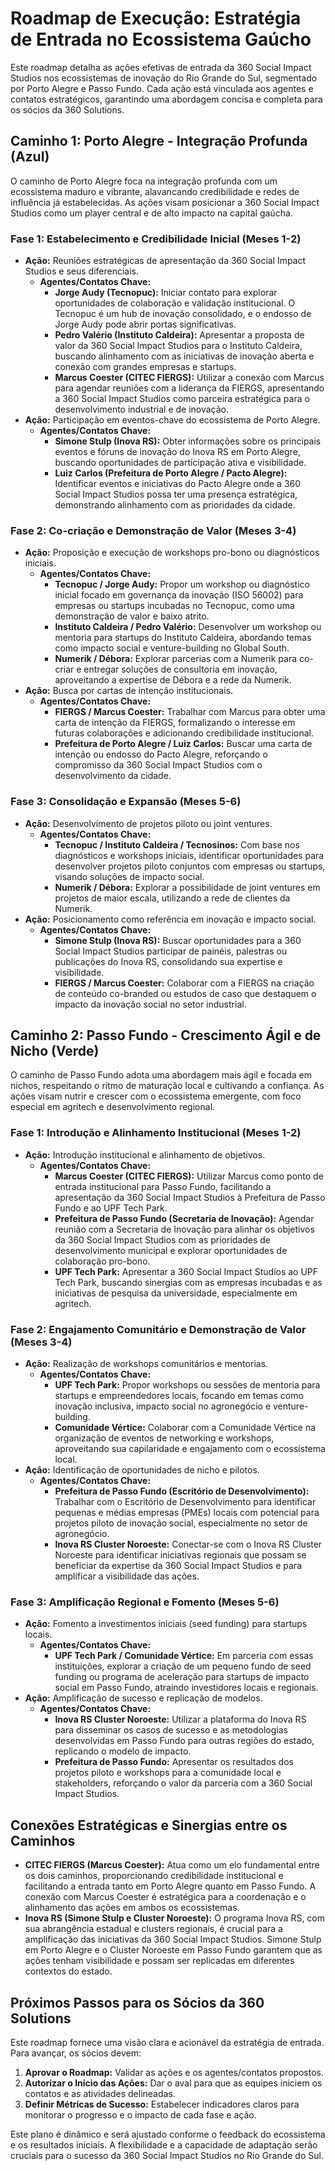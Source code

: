# Roadmap de Execução: Estratégia de Entrada no Ecossistema Gaúcho

Este roadmap detalha as ações efetivas de entrada da 360 Social Impact Studios nos ecossistemas de inovação do Rio Grande do Sul, segmentado por Porto Alegre e Passo Fundo. Cada ação está vinculada aos agentes e contatos estratégicos, garantindo uma abordagem concisa e completa para os sócios da 360 Solutions.

## Caminho 1: Porto Alegre - Integração Profunda (Azul)

O caminho de Porto Alegre foca na integração profunda com um ecossistema maduro e vibrante, alavancando credibilidade e redes de influência já estabelecidas. As ações visam posicionar a 360 Social Impact Studios como um player central e de alto impacto na capital gaúcha.

### Fase 1: Estabelecimento e Credibilidade Inicial (Meses 1-2)

*   **Ação:** Reuniões estratégicas de apresentação da 360 Social Impact Studios e seus diferenciais.
    *   **Agentes/Contatos Chave:**
        *   **Jorge Audy (Tecnopuc):** Iniciar contato para explorar oportunidades de colaboração e validação institucional. O Tecnopuc é um hub de inovação consolidado, e o endosso de Jorge Audy pode abrir portas significativas.
        *   **Pedro Valério (Instituto Caldeira):** Apresentar a proposta de valor da 360 Social Impact Studios para o Instituto Caldeira, buscando alinhamento com as iniciativas de inovação aberta e conexão com grandes empresas e startups.
        *   **Marcus Coester (CITEC FIERGS):** Utilizar a conexão com Marcus para agendar reuniões com a liderança da FIERGS, apresentando a 360 Social Impact Studios como parceira estratégica para o desenvolvimento industrial e de inovação.
*   **Ação:** Participação em eventos-chave do ecossistema de Porto Alegre.
    *   **Agentes/Contatos Chave:**
        *   **Simone Stulp (Inova RS):** Obter informações sobre os principais eventos e fóruns de inovação do Inova RS em Porto Alegre, buscando oportunidades de participação ativa e visibilidade.
        *   **Luiz Carlos (Prefeitura de Porto Alegre / Pacto Alegre):** Identificar eventos e iniciativas do Pacto Alegre onde a 360 Social Impact Studios possa ter uma presença estratégica, demonstrando alinhamento com as prioridades da cidade.

### Fase 2: Co-criação e Demonstração de Valor (Meses 3-4)

*   **Ação:** Proposição e execução de workshops pro-bono ou diagnósticos iniciais.
    *   **Agentes/Contatos Chave:**
        *   **Tecnopuc / Jorge Audy:** Propor um workshop ou diagnóstico inicial focado em governança da inovação (ISO 56002) para empresas ou startups incubadas no Tecnopuc, como uma demonstração de valor e baixo atrito.
        *   **Instituto Caldeira / Pedro Valério:** Desenvolver um workshop ou mentoria para startups do Instituto Caldeira, abordando temas como impacto social e venture-building no Global South.
        *   **Numerik / Débora:** Explorar parcerias com a Numerik para co-criar e entregar soluções de consultoria em inovação, aproveitando a expertise de Débora e a rede da Numerik.
*   **Ação:** Busca por cartas de intenção institucionais.
    *   **Agentes/Contatos Chave:**
        *   **FIERGS / Marcus Coester:** Trabalhar com Marcus para obter uma carta de intenção da FIERGS, formalizando o interesse em futuras colaborações e adicionando credibilidade institucional.
        *   **Prefeitura de Porto Alegre / Luiz Carlos:** Buscar uma carta de intenção ou endosso do Pacto Alegre, reforçando o compromisso da 360 Social Impact Studios com o desenvolvimento da cidade.

### Fase 3: Consolidação e Expansão (Meses 5-6)

*   **Ação:** Desenvolvimento de projetos piloto ou joint ventures.
    *   **Agentes/Contatos Chave:**
        *   **Tecnopuc / Instituto Caldeira / Tecnosinos:** Com base nos diagnósticos e workshops iniciais, identificar oportunidades para desenvolver projetos piloto conjuntos com empresas ou startups, visando soluções de impacto social.
        *   **Numerik / Débora:** Explorar a possibilidade de joint ventures em projetos de maior escala, utilizando a rede de clientes da Numerik.
*   **Ação:** Posicionamento como referência em inovação e impacto social.
    *   **Agentes/Contatos Chave:**
        *   **Simone Stulp (Inova RS):** Buscar oportunidades para a 360 Social Impact Studios participar de painéis, palestras ou publicações do Inova RS, consolidando sua expertise e visibilidade.
        *   **FIERGS / Marcus Coester:** Colaborar com a FIERGS na criação de conteúdo co-branded ou estudos de caso que destaquem o impacto da inovação social no setor industrial.

## Caminho 2: Passo Fundo - Crescimento Ágil e de Nicho (Verde)

O caminho de Passo Fundo adota uma abordagem mais ágil e focada em nichos, respeitando o ritmo de maturação local e cultivando a confiança. As ações visam nutrir e crescer com o ecossistema emergente, com foco especial em agritech e desenvolvimento regional.

### Fase 1: Introdução e Alinhamento Institucional (Meses 1-2)

*   **Ação:** Introdução institucional e alinhamento de objetivos.
    *   **Agentes/Contatos Chave:**
        *   **Marcus Coester (CITEC FIERGS):** Utilizar Marcus como ponto de entrada institucional para Passo Fundo, facilitando a apresentação da 360 Social Impact Studios à Prefeitura de Passo Fundo e ao UPF Tech Park.
        *   **Prefeitura de Passo Fundo (Secretaria de Inovação):** Agendar reunião com a Secretaria de Inovação para alinhar os objetivos da 360 Social Impact Studios com as prioridades de desenvolvimento municipal e explorar oportunidades de colaboração pro-bono.
        *   **UPF Tech Park:** Apresentar a 360 Social Impact Studios ao UPF Tech Park, buscando sinergias com as empresas incubadas e as iniciativas de pesquisa da universidade, especialmente em agritech.

### Fase 2: Engajamento Comunitário e Demonstração de Valor (Meses 3-4)

*   **Ação:** Realização de workshops comunitários e mentorias.
    *   **Agentes/Contatos Chave:**
        *   **UPF Tech Park:** Propor workshops ou sessões de mentoria para startups e empreendedores locais, focando em temas como inovação inclusiva, impacto social no agronegócio e venture-building.
        *   **Comunidade Vértice:** Colaborar com a Comunidade Vértice na organização de eventos de networking e workshops, aproveitando sua capilaridade e engajamento com o ecossistema local.
*   **Ação:** Identificação de oportunidades de nicho e pilotos.
    *   **Agentes/Contatos Chave:**
        *   **Prefeitura de Passo Fundo (Escritório de Desenvolvimento):** Trabalhar com o Escritório de Desenvolvimento para identificar pequenas e médias empresas (PMEs) locais com potencial para projetos piloto de inovação social, especialmente no setor de agronegócio.
        *   **Inova RS Cluster Noroeste:** Conectar-se com o Inova RS Cluster Noroeste para identificar iniciativas regionais que possam se beneficiar da expertise da 360 Social Impact Studios e para amplificar a visibilidade das ações.

### Fase 3: Amplificação Regional e Fomento (Meses 5-6)

*   **Ação:** Fomento a investimentos iniciais (seed funding) para startups locais.
    *   **Agentes/Contatos Chave:**
        *   **UPF Tech Park / Comunidade Vértice:** Em parceria com essas instituições, explorar a criação de um pequeno fundo de seed funding ou programa de aceleração para startups de impacto social em Passo Fundo, atraindo investidores locais e regionais.
*   **Ação:** Amplificação de sucesso e replicação de modelos.
    *   **Agentes/Contatos Chave:**
        *   **Inova RS Cluster Noroeste:** Utilizar a plataforma do Inova RS para disseminar os casos de sucesso e as metodologias desenvolvidas em Passo Fundo para outras regiões do estado, replicando o modelo de impacto.
        *   **Prefeitura de Passo Fundo:** Apresentar os resultados dos projetos piloto e workshops para a comunidade local e stakeholders, reforçando o valor da parceria com a 360 Social Impact Studios.

## Conexões Estratégicas e Sinergias entre os Caminhos

*   **CITEC FIERGS (Marcus Coester):** Atua como um elo fundamental entre os dois caminhos, proporcionando credibilidade institucional e facilitando a entrada tanto em Porto Alegre quanto em Passo Fundo. A conexão com Marcus Coester é estratégica para a coordenação e o alinhamento das ações em ambos os ecossistemas.
*   **Inova RS (Simone Stulp e Cluster Noroeste):** O programa Inova RS, com sua abrangência estadual e clusters regionais, é crucial para a amplificação das iniciativas da 360 Social Impact Studios. Simone Stulp em Porto Alegre e o Cluster Noroeste em Passo Fundo garantem que as ações tenham visibilidade e possam ser replicadas em diferentes contextos do estado.

## Próximos Passos para os Sócios da 360 Solutions

Este roadmap fornece uma visão clara e acionável da estratégia de entrada. Para avançar, os sócios devem:

1.  **Aprovar o Roadmap:** Validar as ações e os agentes/contatos propostos.
2.  **Autorizar o Início das Ações:** Dar o aval para que as equipes iniciem os contatos e as atividades delineadas.
3.  **Definir Métricas de Sucesso:** Estabelecer indicadores claros para monitorar o progresso e o impacto de cada fase e ação.

Este plano é dinâmico e será ajustado conforme o feedback do ecossistema e os resultados iniciais. A flexibilidade e a capacidade de adaptação serão cruciais para o sucesso da 360 Social Impact Studios no Rio Grande do Sul.

